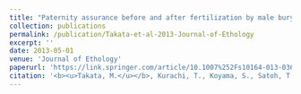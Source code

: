 ```yaml
---
title: "Paternity assurance before and after fertilization by male burying beetles (*Nicrophorus quadripunctatus*)"
collection: publications
permalink: /publication/Takata-et-al-2013-Journal-of-Ethology
excerpt: ''
date: 2013-05-01
venue: 'Journal of Ethology'
paperurl: 'https://link.springer.com/article/10.1007%252Fs10164-013-0366-0'
citation: '<b><u>Takata, M.</u></b>, Kurachi, T., Koyama, S., Satoh, T., Fugo, H. (2013) <i>Journal of Ethology</i> <b>31</b>: 185-191.'
---
```


<!-- 論文の要約・解説など入れたければここ打つ -->
